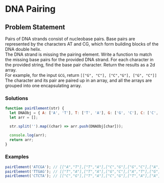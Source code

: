 # DNA Pairing

## Problem Statement <br>

Pairs of DNA strands consist of nucleobase pairs. Base pairs are represented by the characters AT and CG, which form building blocks of the DNA double helix.
<br>
The DNA strand is missing the pairing element. Write a function to match the missing base pairs for the provided DNA strand. For each character in the provided string, find the base pair character. Return the results as a 2d array.
<br>
For example, for the input `GCG`, return `[["G", "C"], ["C","G"], ["G", "C"]]`
<br>
The character and its pair are paired up in an array, and all the arrays are grouped into one encapsulating array.

### Solutions

```js
function pairElement(str) {
  let DNAObj = { A: ['A', 'T'], T: ['T', 'A'], G: ['G', 'C'], C: ['C', 'G'] };
  let arr = [];

  str.split('').map((char) => arr.push(DNAObj[char]));

  console.log(arr);
  return arr;
}
```

### Examples

```js
pairElement('ATCGA'); // [["A","T"],["T","A"],["C","G"],["G","C"],["A","T"]].
pairElement('TTGAG'); // [["T","A"],["T","A"],["G","C"],["A","T"],["G","C"]].
pairElement('CTCTA'); // [["C","G"],["T","A"],["C","G"],["T","A"],["A","T"]].
```
